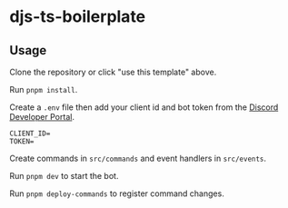 # djs-ts-boilerplate

## Usage

Clone the repository or click "use this template" above.

Run `pnpm install`.

Create a `.env` file then add your client id and bot token from the [Discord Developer Portal](https://discord.com/developers/applications).

```
CLIENT_ID=
TOKEN=
```

Create commands in `src/commands` and event handlers in `src/events`.

Run `pnpm dev` to start the bot.

Run `pnpm deploy-commands` to register command changes.
